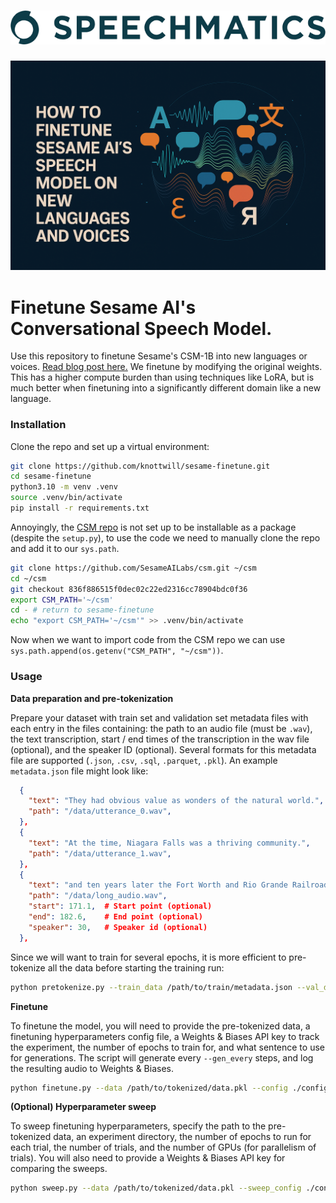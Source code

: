 <h1 align="center">
    <img src="media/speechmatics_logo.png" alt="Speechmatics" width="600">
</h1>

![Cover](media/cover.png)

# Finetune Sesame AI's Conversational Speech Model.

Use this repository to finetune Sesame's CSM-1B into new languages or voices. [Read blog post here.](https://blog.speechmatics.com/sesame-finetune) We finetune by modifying the original weights. This has a higher compute burden than using techniques like LoRA, but is much better when finetuning into a significantly different domain like a new language. 

### Installation

Clone the repo and set up a virtual environment:
```bash
git clone https://github.com/knottwill/sesame-finetune.git
cd sesame-finetune
python3.10 -m venv .venv
source .venv/bin/activate
pip install -r requirements.txt
```

Annoyingly, the [CSM repo](https://github.com/SesameAILabs/csm) is not set up to be installable as a package (despite the `setup.py`), to use the code we need to manually clone the repo and add it to our `sys.path`. 

```bash
git clone https://github.com/SesameAILabs/csm.git ~/csm
cd ~/csm
git checkout 836f886515f0dec02c22ed2316cc78904bdc0f36
export CSM_PATH='~/csm'
cd - # return to sesame-finetune
echo "export CSM_PATH='~/csm'" >> .venv/bin/activate
```

Now when we want to import code from the CSM repo we can use `sys.path.append(os.getenv("CSM_PATH", "~/csm"))`. 

### Usage

**Data preparation and pre-tokenization**

Prepare your dataset with train set and validation set metadata files with each entry in the files containing: the path to an audio file (must be `.wav`), the text transcription, start / end times of the transcription in the wav file (optional), and the speaker ID (optional). Several formats for this metadata file are supported (`.json`, `.csv`, `.sql`, `.parquet`, `.pkl`). An example `metadata.json` file might look like:

```json
  {
    "text": "They had obvious value as wonders of the natural world.",
    "path": "/data/utterance_0.wav",
  },
  {
    "text": "At the time, Niagara Falls was a thriving community.",
    "path": "/data/utterance_1.wav",
  },
  {
    "text": "and ten years later the Fort Worth and Rio Grande Railroad laid tracks in the county.",
    "path": "/data/long_audio.wav",
    "start": 171.1,  # Start point (optional)
    "end": 182.6,    # End point (optional)
    "speaker": 30,   # Speaker id (optional)
  },
```

Since we will want to train for several epochs, it is more efficient to pre-tokenize all the data before starting the training run:

```bash
python pretokenize.py --train_data /path/to/train/metadata.json --val_data /path/to/val/metadata.json --output /path/to/tokenized/data.pkl
```

**Finetune**

To finetune the model, you will need to provide the pre-tokenized data, a finetuning hyperparameters config file, a Weights & Biases API key to track the experiment, the number of epochs to train for, and what sentence to use for generations. The script will generate every `--gen_every` steps, and log the resulting audio to Weights & Biases. 

```bash
python finetune.py --data /path/to/tokenized/data.pkl --config ./configs/default.yaml --n_epochs 25 --gen_every 500 --gen_sentence "Marie aime les pommes et les poires." --wandb_api_key WANDB_API_KEY
```

**(Optional) Hyperparameter sweep**

To sweep finetuning hyperparameters, specify the path to the pre-tokenized data, an experiment directory, the number of epochs to run for each trial, the number of trials, and the number of GPUs (for parallelism of trials). You will also need to provide a Weights & Biases API key for comparing the sweeps. 

```bash
python sweep.py --data /path/to/tokenized/data.pkl --sweep_config ./configs/sweep.yaml --output_dir ./my-sweep --n_epochs 3 --n_trials 50 --n_gpus 2 --wandb_api_key WANDB_API_KEY
```